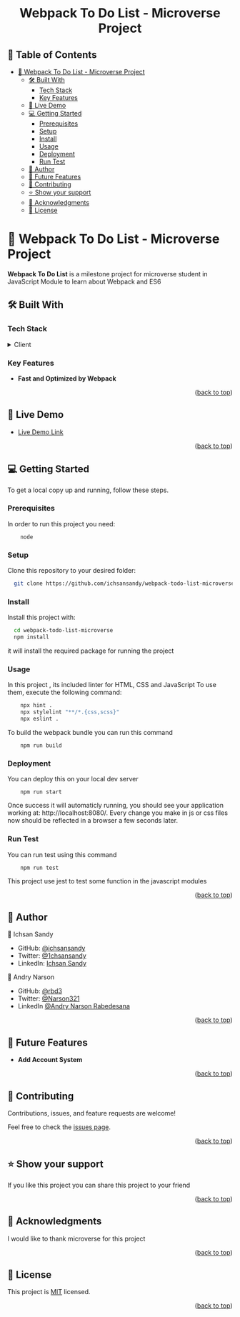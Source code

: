 <a name="readme-top"></a>

<div align="center">

  <h1><b>Webpack To Do List - Microverse Project</b></h1>

</div>

<!-- TABLE OF CONTENTS -->

## 📗 Table of Contents

- [📖 Webpack To Do List - Microverse Project ](#-webpack-to-do-list---microverse-project-)
  - [🛠 Built With ](#-built-with-)
    - [Tech Stack ](#tech-stack-)
    - [Key Features ](#key-features-)
  - [🚀 Live Demo ](#-live-demo-)
  - [💻 Getting Started ](#-getting-started-)
    - [Prerequisites](#prerequisites)
    - [Setup](#setup)
    - [Install](#install)
    - [Usage](#usage)
    - [Deployment](#deployment)
    - [Run Test](#run-test)
  - [👥 Author ](#-author-)
  - [🔭 Future Features ](#-future-features-)
  - [🤝 Contributing ](#-contributing-)
  - [⭐️ Show your support ](#️-show-your-support-)
  - [🙏 Acknowledgments ](#-acknowledgments-)
  - [📝 License ](#-license-)

<!-- PROJECT DESCRIPTION -->

# 📖 Webpack To Do List - Microverse Project <a name="about-project"></a>

**Webpack To Do List** is a milestone project for microverse student in JavaScript Module to learn about Webpack and ES6

## 🛠 Built With <a name="built-with"></a>

### Tech Stack <a name="tech-stack"></a>

<details>
  <summary>Client</summary>
  <ul>
    <li><a href="https://webpack.js.org/">Webpack</a></li>
    <li><a href="https://developer.mozilla.org/en-US/docs/Learn/Getting_started_with_the_web/HTML_basics">HTML</a></li>
    <li><a href="https://developer.mozilla.org/en-US/docs/Learn/Getting_started_with_the_web/CSS_basics">CSS</a></li>
    <li><a href="https://developer.mozilla.org/en-US/docs/Web/JavaScript">JS</a></li>
  </ul>
</details>

<!-- Features -->

### Key Features <a name="key-features"></a>

- **Fast and Optimized by Webpack**

<p align="right">(<a href="#readme-top">back to top</a>)</p>

<!-- LIVE DEMO -->

## 🚀 Live Demo <a name="live-demo"></a>

- [Live Demo Link](https://ichsansandy.github.io/webpack-todo-list-microverse/dist/)

<p align="right">(<a href="#readme-top">back to top</a>)</p>

<!-- GETTING STARTED -->

## 💻 Getting Started <a name="getting-started"></a>

To get a local copy up and running, follow these steps.

### Prerequisites

In order to run this project you need:

```
    node
```

### Setup

Clone this repository to your desired folder:

```sh
  git clone https://github.com/ichsansandy/webpack-todo-list-microverse.git
```

### Install

Install this project with:

```sh
  cd webpack-todo-list-microverse
  npm install
```

it will install the required package for running the project

### Usage

In this project , its included linter for HTML, CSS and JavaScript
To use them, execute the following command:

```sh
    npx hint .
    npx stylelint "**/*.{css,scss}"
    npx eslint .
```

To build the webpack bundle you can run this command

```
    npm run build
```

### Deployment

You can deploy this on your local dev server

```
    npm run start
```

Once success it will automaticly running, you should see your application working at: http://localhost:8080/. Every change you make in js or css files now should be reflected in a browser a few seconds later.

### Run Test

You can run test using this command

```
    npm run test
```

This project use jest to test some function in the javascript modules

<p align="right">(<a href="#readme-top">back to top</a>)</p>

<!-- AUTHORS -->

## 👥 Author <a name="author"></a>

👤 Ichsan Sandy

- GitHub: [@ichsansandy](https://github.com/ichsansandy)
- Twitter: [@1chsansandy](https://twitter.com/1chsansandy)
- LinkedIn: [Ichsan Sandy](https://linkedin.com/in/ichsans)

👤 Andry Narson

- GitHub: [@rbd3](https://github.com/rbd3)
- Twitter: [@Narson321](https://twitter.com/@Narson321)
- LinkedIn [@Andry Narson Rabedesana](https://linkedin.com/in/andry-narson-rabedesana-15b8b4248)


<p align="right">(<a href="#readme-top">back to top</a>)</p>

<!-- FUTURE FEATURES -->

## 🔭 Future Features <a name="future-features"></a>

- **Add Account System**

<p align="right">(<a href="#readme-top">back to top</a>)</p>

<!-- CONTRIBUTING -->

## 🤝 Contributing <a name="contributing"></a>

Contributions, issues, and feature requests are welcome!

Feel free to check the [issues page](../../issues/).

<p align="right">(<a href="#readme-top">back to top</a>)</p>

<!-- SUPPORT -->

## ⭐️ Show your support <a name="support"></a>

If you like this project you can share this project to your friend

<p align="right">(<a href="#readme-top">back to top</a>)</p>

<!-- ACKNOWLEDGEMENTS -->

## 🙏 Acknowledgments <a name="acknowledgements"></a>

I would like to thank microverse for this project

<p align="right">(<a href="#readme-top">back to top</a>)</p>

<!-- LICENSE -->

## 📝 License <a name="license"></a>

This project is [MIT](./LICENSE) licensed.

<p align="right">(<a href="#readme-top">back to top</a>)</p>
